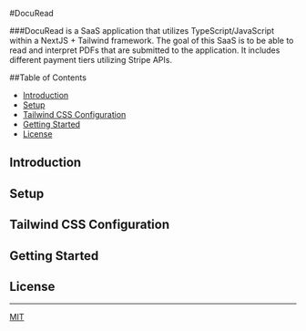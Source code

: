 #DocuRead

###DocuRead is a SaaS application that utilizes TypeScript/JavaScript within a NextJS + Tailwind framework. The goal of this SaaS is to be able to read and interpret PDFs that are submitted to the application. It includes different payment tiers utilizing Stripe APIs.

##Table of Contents

- [Introduction](#introduction)
- [Setup](#setup)
- [Tailwind CSS Configuration](#tailwind-css-configuration)
- [Getting Started](#getting-started)
- [License](#license)

## Introduction

## Setup

## Tailwind CSS Configuration

## Getting Started

## License
---
[MIT](https://choosealicense.com/licenses/mit/)